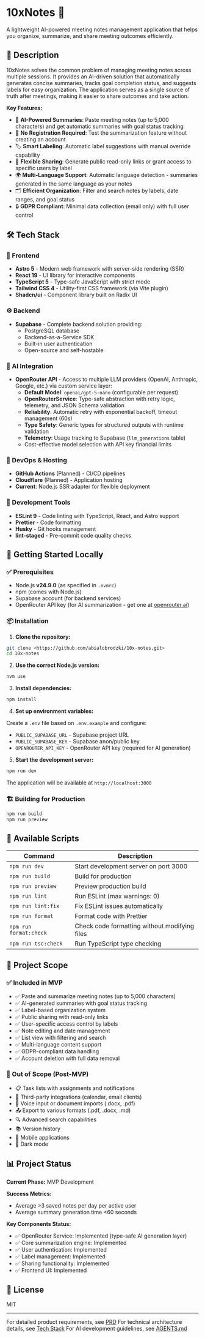 # 10xNotes 📝

A lightweight AI-powered meeting notes management application that helps you organize, summarize, and share meeting outcomes efficiently.

## 📖 Description

10xNotes solves the common problem of managing meeting notes across multiple sessions. It provides an AI-driven solution that automatically generates concise summaries, tracks goal completion status, and suggests labels for easy organization. The application serves as a single source of truth after meetings, making it easier to share outcomes and take action.

**Key Features:**

- 🤖 **AI-Powered Summaries**: Paste meeting notes (up to 5,000 characters) and get automatic summaries with goal status tracking
- 🚀 **No Registration Required**: Test the summarization feature without creating an account
- 🏷️ **Smart Labeling**: Automatic label suggestions with manual override capability
- 🔗 **Flexible Sharing**: Generate public read-only links or grant access to specific users by label
- 🌍 **Multi-Language Support**: Automatic language detection - summaries generated in the same language as your notes
- 🗂️ **Efficient Organization**: Filter and search notes by labels, date ranges, and goal status
- 🔒 **GDPR Compliant**: Minimal data collection (email only) with full user control

## 🛠️ Tech Stack

### 🎨 Frontend

- **Astro 5** - Modern web framework with server-side rendering (SSR)
- **React 19** - UI library for interactive components
- **TypeScript 5** - Type-safe JavaScript with strict mode
- **Tailwind CSS 4** - Utility-first CSS framework (via Vite plugin)
- **Shadcn/ui** - Component library built on Radix UI

### ⚙️ Backend

- **Supabase** - Complete backend solution providing:
  - PostgreSQL database
  - Backend-as-a-Service SDK
  - Built-in user authentication
  - Open-source and self-hostable

### 🧠 AI Integration

- **OpenRouter API** - Access to multiple LLM providers (OpenAI, Anthropic, Google, etc.) via custom service layer:
  - **Default Model**: `openai/gpt-5-nano` (configurable per request)
  - **OpenRouterService**: Type-safe abstraction with retry logic, telemetry, and JSON Schema validation
  - **Reliability**: Automatic retry with exponential backoff, timeout management (60s)
  - **Type Safety**: Generic types for structured outputs with runtime validation
  - **Telemetry**: Usage tracking to Supabase (`llm_generations` table)
  - Cost-effective model selection with API key financial limits

### 🚀 DevOps & Hosting

- **GitHub Actions** (Planned) - CI/CD pipelines
- **Cloudflare** (Planned) - Application hosting
- **Current**: Node.js SSR adapter for flexible deployment

### 🔧 Development Tools

- **ESLint 9** - Code linting with TypeScript, React, and Astro support
- **Prettier** - Code formatting
- **Husky** - Git hooks management
- **lint-staged** - Pre-commit code quality checks

## 🚀 Getting Started Locally

### ✅ Prerequisites

- Node.js **v24.9.0** (as specified in `.nvmrc`)
- npm (comes with Node.js)
- Supabase account (for backend services)
- OpenRouter API key (for AI summarization - get one at [openrouter.ai](https://openrouter.ai))

### 📦 Installation

1. **Clone the repository:**

```bash
git clone <https://github.com/abialobrodzki/10x-notes.git>
cd 10x-notes
```

2. **Use the correct Node.js version:**

```bash
nvm use
```

3. **Install dependencies:**

```bash
npm install
```

4. **Set up environment variables:**

Create a `.env` file based on `.env.example` and configure:

- `PUBLIC_SUPABASE_URL` - Supabase project URL
- `PUBLIC_SUPABASE_KEY` - Supabase anon/public key
- `OPENROUTER_API_KEY` - OpenRouter API key (required for AI generation)

5. **Start the development server:**

```bash
npm run dev
```

The application will be available at `http://localhost:3000`

### 🏗️ Building for Production

```bash
npm run build
npm run preview
```

## 📜 Available Scripts

| Command                | Description                                   |
| ---------------------- | --------------------------------------------- |
| `npm run dev`          | Start development server on port 3000         |
| `npm run build`        | Build for production                          |
| `npm run preview`      | Preview production build                      |
| `npm run lint`         | Run ESLint (max warnings: 0)                  |
| `npm run lint:fix`     | Fix ESLint issues automatically               |
| `npm run format`       | Format code with Prettier                     |
| `npm run format:check` | Check code formatting without modifying files |
| `npm run tsc:check`    | Run TypeScript type checking                  |

## 🎯 Project Scope

### ✅ Included in MVP

- ✅ Paste and summarize meeting notes (up to 5,000 characters)
- ✅ AI-generated summaries with goal status tracking
- ✅ Label-based organization system
- ✅ Public sharing with read-only links
- ✅ User-specific access control by labels
- ✅ Note editing and date management
- ✅ List view with filtering and search
- ✅ Multi-language content support
- ✅ GDPR-compliant data handling
- ✅ Account deletion with full data removal

### 🔮 Out of Scope (Post-MVP)

- 📋 Task lists with assignments and notifications
- 🔌 Third-party integrations (calendar, email clients)
- 🎤 Voice input or document imports (.docx, .pdf)
- 📤 Export to various formats (.pdf, .docx, .md)
- 🔍 Advanced search capabilities
- 📚 Version history
- 📱 Mobile applications
- 🌙 Dark mode

## 📊 Project Status

**Current Phase:** MVP Development

**Success Metrics:**

- Average >3 saved notes per day per active user
- Average summary generation time <60 seconds

**Key Components Status:**

- ✅ OpenRouter Service: Implemented (type-safe AI generation layer)
- ✅ Core summarization engine: Implemented
- ✅ User authentication: Implemented
- ✅ Label management: Implemented
- ✅ Sharing functionality: Implemented
- ✅ Frontend UI: Implemented

## 📄 License

MIT

---

For detailed product requirements, see [PRD](.ai/prd.md)
For technical architecture details, see [Tech Stack](.ai/tech-stack.md)
For AI development guidelines, see [AGENTS.md](AGENTS.md)
